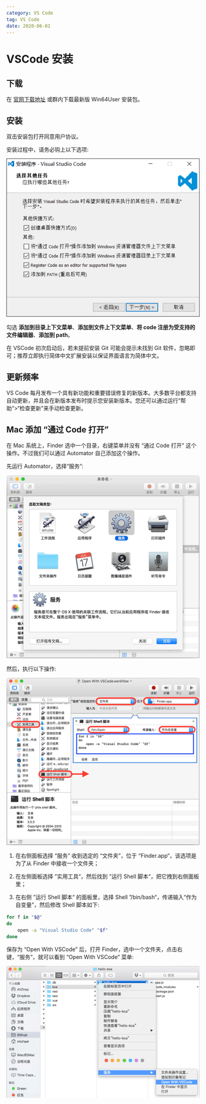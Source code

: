 ```yaml
---
category: VS Code
tag: VS Code
date: 2020-06-01
---
```


# VSCode 安装

## 下载

在 [官网下载地址](https://code.visualstudio.com/Download) 或群内下载最新版 Win64User 安装包。

## 安装

双击安装包打开同意用户协议。

安装过程中，请务必钩上以下选项:

![安装 VSCode](https://github.com/HarryXiong24/HarryXiong24.github.io/blob/main/public/zh/vscode/install.png?raw=true)

勾选 **添加到目录上下文菜单**、**添加到文件上下文菜单**、**将 code 注册为受支持的文件编辑器**、**添加到 path**。

在 VSCode 初次启动后，若未提前安装 Git 可能会提示未找到 Git 软件，忽略即可；推荐立即执行简体中文扩展安装以保证界面语言为简体中文。

## 更新频率

VS Code 每月发布一个具有新功能和重要错误修复的新版本。大多数平台都支持自动更新，并且会在新版本发布时提示您安装新版本。您还可以通过运行“帮助”>“检查更新”来手动检查更新。

## Mac 添加 “通过 Code 打开”

在 Mac 系统上，Finder 选中一个目录，右键菜单并没有 “通过 Code 打开” 这个操作。不过我们可以通过 Automator 自己添加这个操作。

先运行 Automator，选择“服务”:

![automator-service](https://github.com/HarryXiong24/HarryXiong24.github.io/blob/main/public/zh/vscode/automator-service.png?raw=true)

然后，执行以下操作:

![automator](https://github.com/HarryXiong24/HarryXiong24.github.io/blob/main/public/zh/vscode/automator.jpg?raw=true)

1. 在右侧面板选择 “服务” 收到选定的 “文件夹”，位于 “Finder.app“，该选项是为了从 Finder 中接收一个文件夹；

2. 在左侧面板选择 ”实用工具“，然后找到 ”运行 Shell 脚本“，把它拽到右侧面板里；

3. 在右侧 ”运行 Shell 脚本“ 的面板里，选择 Shell ”/bin/bash“，传递输入“作为自变量”，然后修改 Shell 脚本如下:

```sh
for f in "$@"
do
    open -a "Visual Studio Code" "$f"
done
```

保存为 “Open With VSCode” 后，打开 Finder，选中一个文件夹，点击右键，“服务”，就可以看到 “Open With VSCode” 菜单:

![open-with-vscode](https://github.com/HarryXiong24/HarryXiong24.github.io/blob/main/public/zh/vscode/open-with-vscode.png?raw=true)
